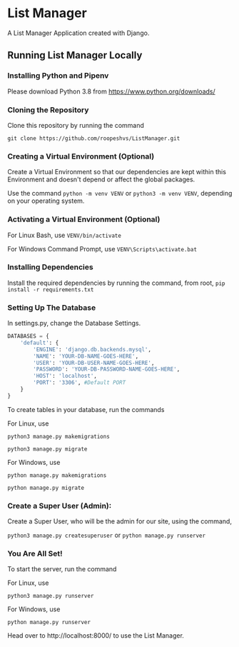 # List Manager

A List Manager Application created with Django.

## Running List Manager Locally

### Installing Python and Pipenv

Please download Python 3.8 from https://www.python.org/downloads/

### Cloning the Repository

Clone this repository by running the command

`git clone https://github.com/roopeshvs/ListManager.git`

### Creating a Virtual Environment (Optional)

Create a Virtual Environment so that our dependencies are kept within this Environment and doesn't depend or affect the global packages.

Use the command `python -m venv VENV` or `python3 -m venv VENV`, depending on your operating system.

### Activating a Virtual Environment (Optional)

For Linux Bash, use
`VENV/bin/activate`

For Windows Command Prompt, use
`VENV\Scripts\activate.bat`

### Installing Dependencies

Install the required dependencies by running the command, from root,
`pip install -r requirements.txt`

### Setting Up The Database

In settings.py, change the Database Settings.

```python
DATABASES = {
    'default': {
        'ENGINE': 'django.db.backends.mysql',
        'NAME': 'YOUR-DB-NAME-GOES-HERE',
        'USER': 'YOUR-DB-USER-NAME-GOES-HERE',
        'PASSWORD': 'YOUR-DB-PASSWORD-NAME-GOES-HERE',
        'HOST': 'localhost',
        'PORT': '3306', #Default PORT
    }
}
```

To create tables in your database, run the commands

For Linux, use

`python3 manage.py makemigrations`

`python3 manage.py migrate`

For Windows, use

`python manage.py makemigrations`

`python manage.py migrate`

### Create a Super User (Admin):

Create a Super User, who will be the admin for our site, using the command,

`python3 manage.py createsuperuser` or `python manage.py runserver`

### You Are All Set!

To start the server, run the command

For Linux, use

`python3 manage.py runserver`

For Windows, use

`python manage.py runserver`

Head over to http://localhost:8000/ to use the List Manager.